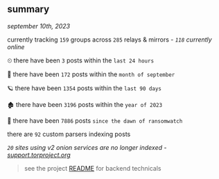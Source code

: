 
## summary
_september 10th, 2023_

currently tracking `159` groups across `285` relays & mirrors - _`118` currently online_

⏲ there have been `3` posts within the `last 24 hours`

🦈 there have been `172` posts within the `month of september`

🪐 there have been `1354` posts within the `last 90 days`

🏚 there have been `3196` posts within the `year of 2023`

🦕 there have been `7886` posts `since the dawn of ransomwatch`

there are `92` custom parsers indexing posts

_`20` sites using v2 onion services are no longer indexed - [support.torproject.org](https://support.torproject.org/onionservices/v2-deprecation/)_

> see the project [README](https://github.com/joshhighet/ransomwatch#ransomwatch--) for backend technicals
